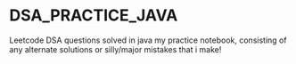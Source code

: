 # DSA_PRACTICE_JAVA
Leetcode DSA questions solved in java
my practice notebook, consisting of any alternate solutions or silly/major mistakes that i make!
